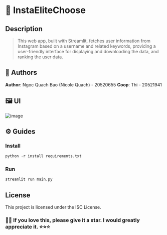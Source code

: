 # 📒 InstaEliteChoose

## Description
> This web app, built with Streamlit, fetches user information from Instagram based on a username and related keywords, providing a user-friendly interface for displaying and downloading the data, and ranking the user data.


## 🧐 Authors
**Author**: Ngoc Quach Bao (Nicole Quach) - 20520655
**Coop**: Thi - 20521941


## 🖼️ UI
![image]()


## ⚙️ Guides
### Install
```python
python -r install requirements.txt
```

### Run

```python
streamlit run main.py
```

## License
This project is licensed under the ISC License.

### 🌸🌸 If you love this, please give it a star. I would greatly appreciate it. ⭐⭐⭐
